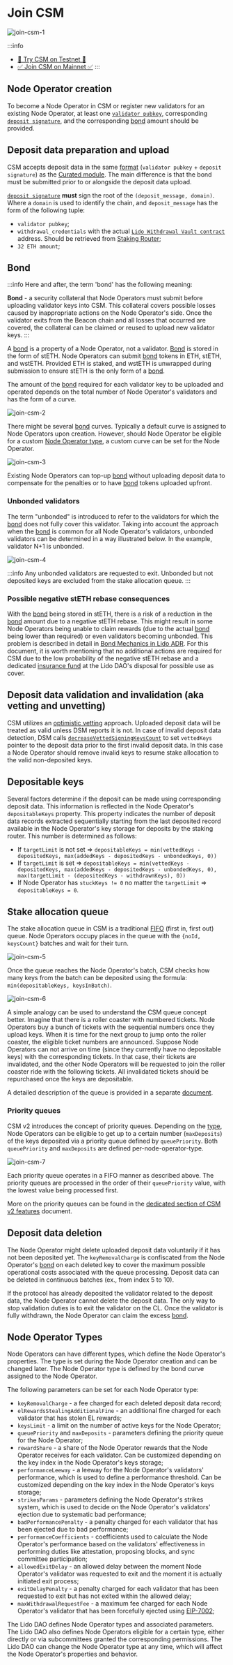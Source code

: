 # Join CSM
![join-csm-1](../../../static/img/csm/join-csm-1.png)

:::info
- [🧪 Try CSM on Testnet 🧪](https://csm.testnet.fi)
- [✅ Join CSM on Mainnet ✅](https://csm.lido.fi)
:::

## Node Operator creation
To become a Node Operator in CSM or register new validators for an existing Node Operator, at least one [`validator pubkey`](https://github.com/ethereum/consensus-specs/blob/v1.4.0/specs/phase0/beacon-chain.md#validator), corresponding [`deposit signature`](https://github.com/ethereum/consensus-specs/blob/v1.4.0/specs/phase0/beacon-chain.md#signingdata), and the corresponding [bond](./join-csm#bond) amount should be provided.

## Deposit data preparation and upload
CSM accepts deposit data in the same [format](/contracts/node-operators-registry#addsigningkeys) (`validator pubkey` + `deposit signature`) as the [Curated module](/contracts/node-operators-registry.md). The main difference is that the bond must be submitted prior to or alongside the deposit data upload.

[`deposit signature`](https://github.com/ethereum/consensus-specs/blob/v1.4.0/specs/phase0/beacon-chain.md#signingdata) **must** sign the root of the `(deposit_message, domain)`. Where a `domain` is used to identify the chain, and `deposit_message` has the form of the following tuple:
- `validator pubkey`;
- `withdrawal_credentials` with the actual [`Lido Withdrawal Vault contract`](/contracts/withdrawal-vault) address. Should be retrieved from [Staking Router](/contracts/staking-router.md#getwithdrawalcredentials);
- `32 ETH amount`;

## Bond

:::info
Here and after, the term 'bond' has the following meaning:

**Bond** - a security collateral that Node Operators must submit before uploading validator keys into CSM. This collateral covers possible losses caused by inappropriate actions on the Node Operator's side. Once the validator exits from the Beacon chain and all losses that occurred are covered, the collateral can be claimed or reused to upload new validator keys.
:::

A [bond](./join-csm#bond) is a property of a Node Operator, not a validator. [Bond](./join-csm#bond) is stored in the form of stETH. Node Operators can submit [bond](./join-csm#bond) tokens in ETH, stETH, and wstETH. Provided ETH is staked, and wstETH is unwrapped during submission to ensure stETH is the only form of a [bond](./join-csm#bond).

The amount of the [bond](./join-csm#bond) required for each validator key to be uploaded and operated depends on the total number of Node Operator's validators and has the form of a curve.

![join-csm-2](../../../static/img/csm/join-csm-2.png)

There might be several [bond](./join-csm#bond) curves. Typically a default curve is assigned to Node Operators upon creation. However, should Node Operator be eligible for a custom [Node Operator type]((#node-operator-types)), a custom curve can be set for the Node Operator.

![join-csm-3](../../../static/img/csm/join-csm-3.png)

Existing Node Operators can top-up [bond](./join-csm#bond) without uploading deposit data to compensate for the penalties or to have [bond](./join-csm#bond) tokens uploaded upfront.

### Unbonded validators
The term "unbonded" is introduced to refer to the validators for which the [bond](./join-csm#bond) does not fully cover this validator. Taking into account the approach when the [bond](./join-csm#bond) is common for all Node Operator's validators, unbonded validators can be determined in a way illustrated below. In the example, validator N+1 is unbonded.

![join-csm-4](../../../static/img/csm/join-csm-4.png)

:::info
Any unbonded validators are requested to exit. Unbonded but not deposited keys are excluded from the stake allocation queue.
:::

### Possible negative stETH rebase consequences
With the [bond](./join-csm#bond) being stored in stETH, there is a risk of a reduction in the [bond](./join-csm#bond) amount due to a negative stETH rebase. This might result in some Node Operators being unable to claim rewards (due to the actual [bond](./join-csm#bond) being lower than required) or even validators becoming unbonded. This problem is described in detail in [Bond Mechanics in Lido ADR](https://hackmd.io/@lido/BJqWx7P0p). For this document, it is worth mentioning that no additional actions are required for CSM due to the low probability of the negative stETH rebase and a dedicated [insurance fund](/contracts/insurance) at the Lido DAO's disposal for possible use as cover.

## Deposit data validation and invalidation (aka vetting and unvetting)
CSM utilizes an [optimistic vetting](https://hackmd.io/@lido/ryw2Qo5ia) approach. Uploaded deposit data will be treated as valid unless DSM reports it is not. In case of invalid deposit data detection, DSM calls [`decreaseVettedSigningKeysCount`](/staking-modules/csm/contracts/CSModule.md#decreasevettedsigningkeyscount) to set `vettedKeys` pointer to the deposit data prior to the first invalid deposit data. In this case a Node Operator should remove invalid keys to resume stake allocation to the valid non-deposited keys.

## Depositable keys
Several factors determine if the deposit can be made using corresponding deposit data. This information is reflected in the Node Operator's `depositableKeys` property. This property indicates the number of deposit data records extracted sequentially starting from the last deposited record available in the Node Operator's key storage for deposits by the staking router. This number is determined as follows:
- If `targetLimit` is not set => `depositableKeys = min(vettedKeys - depositedKeys, max(addedKeys - depositedKeys - unbondedKeys, 0))`
- If `targetLimit` is set => `depositableKeys = min(vettedKeys - depositedKeys, max(addedKeys - depositedKeys - unbondedKeys, 0), max(targetLimit - (depositedKeys - withdrawnKeys), 0))`
- If Node Operator has `stuckKeys != 0` no matter the `targetLimit` => `depositableKeys = 0`.

## Stake allocation queue

The stake allocation queue in CSM is a traditional [FIFO](https://en.wikipedia.org/wiki/FIFO_(computing_and_electronics)) (first in, first out) queue. Node Operators occupy places in the queue with the `{noId, keysCount}` batches and wait for their turn.

![join-csm-5](../../../static/img/csm/join-csm-5.png)

Once the queue reaches the Node Operator's batch, CSM checks how many keys from the batch can be deposited using the formula: `min(depositableKeys, keysInBatch)`.

![join-csm-6](../../../static/img/csm/join-csm-6.png)

A simple analogy can be used to understand the CSM queue concept better. Imagine that there is a roller coaster with numbered tickets. Node Operators buy a bunch of tickets with the sequential numbers once they upload keys. When it is time for the next group to jump onto the roller coaster, the eligible ticket numbers are announced. Suppose Node Operators can not arrive on time (since they currently have no depositable keys) with the corresponding tickets. In that case, their tickets are invalidated, and the other Node Operators will be requested to join the roller coaster ride with the following tickets. All invalidated tickets should be repurchased once the keys are depositable.

A detailed description of the queue is provided in a separate [document](https://hackmd.io/@lido/ryw2Qo5ia).

### Priority queues

CSM v2 introduces the concept of priority queues. Depending on the [type](#node-operator-types), Node Operators can be eligible to get up to a certain number (`maxDeposits`) of the keys deposited via a priority queue defined by `queuePriority`. Both `queuePriority` and `maxDeposits` are defined per-node-operator-type.

![join-csm-7](../../../static/img/csm/join-csm-7.png)

Each priority queue operates in a FIFO manner as described above. The priority queues are processed in the order of their `queuePriority` value, with the lowest value being processed first.

More on the priority queues can be found in the [dedicated section of CSM v2 features](https://hackmd.io/@lido/csm-v2-tech#Priority-Queues) document.

## Deposit data deletion
The Node Operator might delete uploaded deposit data voluntarily if it has not been deposited yet. The `keyRemovalCharge` is confiscated from the Node Operator's [bond](./join-csm#bond) on each deleted key to cover the maximum possible operational costs associated with the queue processing. Deposit data can be deleted in continuous batches (ex., from index 5 to 10).

If the protocol has already deposited the validator related to the deposit data, the Node Operator cannot delete the deposit data. The only way to stop validation duties is to exit the validator on the CL. Once the validator is fully withdrawn, the Node Operator can claim the excess [bond](./join-csm#bond).

## Node Operator Types

Node Operators can have different types, which define the Node Operator's properties. The type is set during the Node Operator creation and can be changed later. The Node Operator type is defined by the bond curve assigned to the Node Operator.

The following parameters can be set for each Node Operator type:
- `keyRemovalCharge` - a fee charged for each deleted deposit data record;
- `elRewardsStealingAdditionalFine` - an additional fine charged for each validator that has stolen EL rewards;
- `keysLimit` - a limit on the number of active keys for the Node Operator;
- `queuePriority` and `maxDeposits` - parameters defining the priority queue for the Node Operator;
- `rewardShare` - a share of the Node Operator rewards that the Node Operator receives for each validator. Can be customized depending on the key index in the Node Operator's keys storage;
- `performanceLeeway` - a leeway for the Node Operator's validators' performance, which is used to define a performance threshold. Can be customized depending on the key index in the Node Operator's keys storage;
- `strikesParams` - parameters defining the Node Operator's strikes system, which is used to decide on the Node Operator's validators' ejection due to systematic bad performance;
- `badPerformancePenalty` - a penalty charged for each validator that has been ejected due to bad performance;
- `performanceCoefficients` - coefficients used to calculate the Node Operator's performance based on the validators' effectiveness in performing duties like attestation, proposing blocks, and sync committee participation;
- `allowedExitDelay` - an allowed delay between the moment Node Operator's validator was requested to exit and the moment it is actually initiated exit process;
- `exitDelayPenalty` - a penalty charged for each validator that has been requested to exit but has not exited within the allowed delay;
- `maxWithdrawalRequestFee` - a maximum fee charged for each Node Operator's validator that has been forcefully ejected using [EIP-7002](https://eips.ethereum.org/EIPS/eip-7002);

The Lido DAO defines Node Operator types and associated parameters. The Lido DAO also defines Node Operators eligible for a certain type, either directly or via subcommittees granted the corresponding permissions. The Lido DAO can change the Node Operator type at any time, which will affect the Node Operator's properties and behavior.
